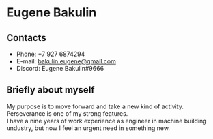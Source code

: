 # Eugene Bakulin
## Contacts
* Phone: +7 927 6874294
* E-mail: [bakulin.eugene@gmail.com](bakulin.eugene@gmail.com "e-mail")
* Discord: Eugene Bakulin#9666
## Briefly about myself
My purpose is to move forward and take a new kind of activity. Perseverance is one of my strong features.  
I have a nine years of work experience as engineer in machine building undustry, but now I feel an urgent need in something new.